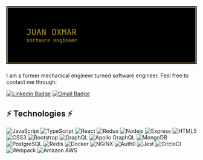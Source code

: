 ![Logo](/assets/ghLogo.png)
---
I am a former mechanical engineer turned software engineer. Feel free to contact me through:

[![Linkedin Badge](https://img.shields.io/badge/-juanoxmar-black?style=flat-square&logo=Linkedin&logoColor=0A66C2&link=https://www.linkedin.com/in/juanoxmar/)](https://www.linkedin.com/in/juanoxmar/)
[![Gmail Badge](https://img.shields.io/badge/-joxmar.ramirez@gmail.com-black?style=flat-square&logo=Gmail&link=mailto:joxmar.ramirez@gmail.com)](mailto:joxmar.ramirez@gmail.com)

## ⚡ Technologies ⚡

![JavaScript](https://img.shields.io/badge/-JavaScript-black?style=flat-square&logo=javascript)
![TypeScript](https://img.shields.io/badge/-TypeScript-black?style=flat-square&logo=typescript)
![React](https://img.shields.io/badge/-React-black?style=flat-square&logo=react)
![Redux](https://img.shields.io/badge/-Redux-black?style=flat-square&logo=redux&logoColor=764ABC)
![Nodejs](https://img.shields.io/badge/-Nodejs-black?style=flat-square&logo=Node.js)
![Express](https://img.shields.io/badge/-Express-black?style=flat-square&logo=Express)
![HTML5](https://img.shields.io/badge/-HTML5-black?style=flat-square&logo=html5)
![CSS3](https://img.shields.io/badge/-CSS3-black?style=flat-square&logo=css3&logoColor=1572B6)
![Bootstrap](https://img.shields.io/badge/-Bootstrap-black?style=flat-square&logo=bootstrap)
![GraphQL](https://img.shields.io/badge/-GraphQL-black?style=flat-square&logo=graphql&logoColor=E10098)
![Apollo GraphQL](https://img.shields.io/badge/-Apollo-black?style=flat-square&logo=apollo-graphql)
![MongoDB](https://img.shields.io/badge/-MongoDB-black?style=flat-square&logo=mongodb)
![PostgreSQL](https://img.shields.io/badge/-PostgreSQL-black?style=flat-square&logo=postgresql&logoColor=336791)
![Redis](https://img.shields.io/badge/-Redis-black?style=flat-square&logo=Redis)
![Docker](https://img.shields.io/badge/-Docker-black?style=flat-square&logo=docker)
![NGINX](https://img.shields.io/badge/-NGINX-black?style=flat-square&logo=NGINX)
![Auth0](https://img.shields.io/badge/-Auth0-black?style=flat-square&logo=Auth0)
![Jest](https://img.shields.io/badge/-Jest-black?style=flat-square&logo=Jest&logoColor=C21325)
![CircleCI](https://img.shields.io/badge/-CircleCI-black?style=flat-square&logo=CircleCI)
![Webpack](https://img.shields.io/badge/-Webpack-black?style=flat-square&logo=Webpack)
![Amazon AWS](https://img.shields.io/badge/AWS-black?style=flat-square&logo=amazon-aws&logoColor=FF9900)
